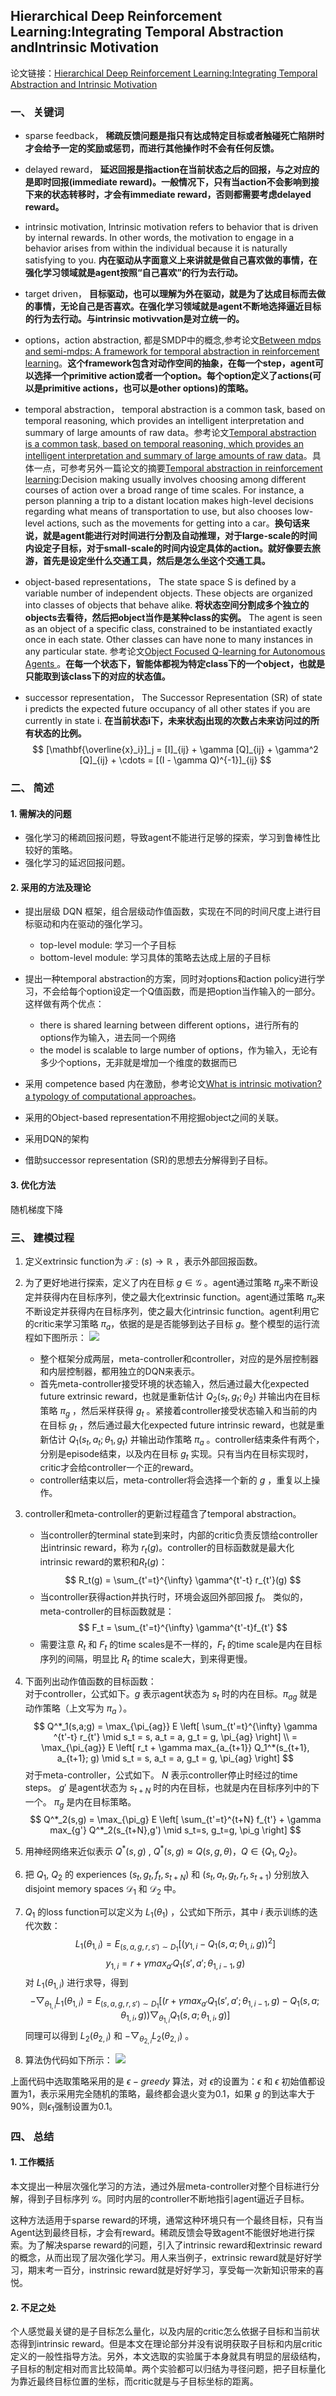 ## Hierarchical Deep Reinforcement Learning:Integrating Temporal Abstraction andIntrinsic Motivation
论文链接：[Hierarchical Deep Reinforcement Learning:Integrating Temporal Abstraction and Intrinsic Motivation](http://papers.nips.cc/paper/6233-hierarchical-deep-reinforcement-learning-integrating-temporal-abstraction-and-intrinsic-motivation.pdf)

### 一、 关键词
- sparse feedback，
**稀疏反馈问题是指只有达成特定目标或者触碰死亡陷阱时才会给予一定的奖励或惩罚，而进行其他操作时不会有任何反馈。**

- delayed reward，
**延迟回报是指action在当前状态之后的回报，与之对应的是即时回报(immediate reward)。一般情况下，只有当action不会影响到接下来的状态转移时，才会有immediate reward，否则都需要考虑delayed reward。**

- intrinsic motivation,
Intrinsic motivation refers to behavior that is driven by internal rewards. In other words, the motivation to engage in a behavior arises from within the individual because it is naturally satisfying to you.
**内在驱动从字面意义上来讲就是做自己喜欢做的事情，在强化学习领域就是agent按照“自己喜欢”的行为去行动。**

- target driven，
**目标驱动，也可以理解为外在驱动，就是为了达成目标而去做的事情，无论自己是否喜欢。在强化学习领域就是agent不断地选择逼近目标的行为去行动。与intrinsic motivvation是对立统一的。**

- options，action abstraction,
都是SMDP中的概念,参考论文[Between mdps and semi-mdps: A framework for temporal abstraction in reinforcement learning](http://www-anw.cs.umass.edu/~barto/courses/cs687/Sutton-Precup-Singh-AIJ99.pdf)。**这个framework包含对动作空间的抽象，在每一个step，agent可以选择一个primitive action或者一个option。每个option定义了actions(可以是primitive actions，也可以是other options)的策略。**

- temporal abstraction，
temporal abstraction is a common task, based on temporal reasoning, which provides an intelligent interpretation and summary of large amounts of raw data。参考论文[Temporal abstraction is a common task, based on temporal reasoning, which provides an intelligent interpretation and summary of large amounts of raw data](https://pdfs.semanticscholar.org/d659/b6a120df140ec8d2718a8dd4654cb6e2fc4f.pdf)。具体一点，可参考另外一篇论文的摘要[Temporal abstraction in reinforcement learning](https://scholarworks.umass.edu/dissertations/AAI9978540/):Decision making usually involves choosing among different courses of action over a broad range of time scales. For instance, a person planning a trip to a distant location makes high-level decisions regarding what means of transportation to use, but also chooses low-level actions, such as the movements for getting into a car。**换句话来说，就是agent能进行对时间进行分割及自动推理，对于large-scale的时间内设定子目标，对于small-scale的时间内设定具体的action。就好像要去旅游，首先是设定坐什么交通工具，然后是怎么坐这个交通工具。**

- object-based representations，
The state space S is defined by a variable number of independent objects. These objects are organized into classes of objects that behave alike. **将状态空间分割成多个独立的objects去看待，然后把object当作是某种class的实例。**
The agent is seen as an object of a specific class, constrained to be instantiated exactly once in each state. Other classes can have none to many instances in any particular state. 参考论文[Object Focused Q-learning for Autonomous Agents
](http://delivery.acm.org/10.1145/2490000/2485087/p1061-cobo.pdf?ip=218.19.145.13&id=2485087&acc=ACTIVE%20SERVICE&key=BF85BBA5741FDC6E%2E3D07CFA6C3F555EA%2E4D4702B0C3E38B35%2E4D4702B0C3E38B35&__acm__=1564654264_8e3611c9976cc09125f888ef5370f563)。**在每一个状态下，智能体都视为特定class下的一个object，也就是只能取到该class下的对应的状态值。**

- successor representation，
The Successor Representation (SR) of state i predicts the expected future occupancy of all other states if you are currently in state i. **在当前状态i下，未来状态j出现的次数占未来访问过的所有状态的比例。**
$$ [\mathbf{\overline{x}_i}]_j = [I]_{ij} + \gamma [Q]_{ij} + \gamma^2 [Q]_{ij} + \cdots = [(I - \gamma Q)^{-1}]_{ij} $$

### 二、 简述
#### 1. 需解决的问题
- 强化学习的稀疏回报问题，导致agent不能进行足够的探索，学习到鲁棒性比较好的策略。
- 强化学习的延迟回报问题。

#### 2. 采用的方法及理论
- 提出层级 DQN 框架，组合层级动作值函数，实现在不同的时间尺度上进行目标驱动和内在驱动的强化学习。
    - top-level module: 学习一个子目标
    - bottom-level module: 学习具体的策略去达成上层的子目标

- 提出一种temporal abstraction的方案，同时对options和action policy进行学习，不会给每个option设定一个Q值函数，而是把option当作输入的一部分。这样做有两个优点：
    - there is shared learning between different options，进行所有的options作为输入，进去同一个网络
    - the model is scalable to large number of options，作为输入，无论有多少个options，无非就是增加一个维度的数据而已

- 采用 competence based 内在激励，参考论文[What is intrinsic motivation? a typology of computational approaches](https://www.frontiersin.org/articles/10.3389/neuro.12.006.2007/full)。

- 采用的Object-based representation不用挖掘object之间的关联。

- 采用DQN的架构

- 借助successor representation (SR)的思想去分解得到子目标。

#### 3. 优化方法
随机梯度下降

### 三、 建模过程
1. 定义extrinsic function为 $\mathcal{F}: (s) \rightarrow \mathbb{R}$ ，表示外部回报函数。

2. 为了更好地进行探索，定义了内在目标 $g \in \mathcal{G}$ 。agent通过策略 $\pi_g$来不断设定并获得内在目标序列，使之最大化extrinsic function。agent通过策略 $\pi_a$来不断设定并获得内在目标序列，使之最大化intrinsic function。agent利用它的critic来学习策略 $\pi_a$，依据的是是否能够到达子目标 $g$。整个模型的运行流程如下图所示：
![](../image/分层强化学习框架图.png)
    - 整个框架分成两层，meta-controller和controller，对应的是外层控制器和内层控制器，都用独立的DQN来表示。
    - 首先meta-controller接受环境的状态输入，然后通过最大化expected future extrinsic reward，也就是重新估计 $Q_2(s_t,g_t;\theta_2)$ 并输出内在目标策略 $\pi_g$ ，然后采样获得 $g_t$ 。紧接着controller接受状态输入和当前的内在目标 $g_t$ ，然后通过最大化expected future intrinsic reward，也就是重新估计 $Q_1(s_t,a_t;\theta_1,g_t)$ 并输出动作策略 $\pi_a$ 。controller结束条件有两个，分别是episode结束，以及内在目标 $g_t$ 实现。只有当内在目标实现时，critic才会给controller一个正的reward。
    - controller结束以后，meta-controller将会选择一个新的 $g$ ，重复以上操作。

3. controller和meta-controller的更新过程蕴含了temporal abstraction。
    - 当controller的terminal state到来时，内部的critic负责反馈给controller出intrinsic reward，称为 $r_t(g)$。controller的目标函数就是最大化intrinsic reward的累积和$R_t(g)$：
    $$ R_t(g) = \sum_{t'=t}^{\infty} \gamma^{t'-t} r_{t'}(g) $$
    - 当controller获得action并执行时，环境会返回外部回报 $f_t$。 类似的，meta-controller的目标函数就是：
    $$ F_t = \sum_{t'=t}^{\infty} \gamma^{t'-t}f_{t'} $$
    - 需要注意 $R_t$ 和 $F_t$ 的time scales是不一样的，$F_t$ 的time scale是内在目标序列的间隔，明显比 $R_t$ 的time scale大，到来得更慢。

4. 下面列出动作值函数的目标函数：<br>
对于controller，公式如下。$g$ 表示agent状态为 $s_t$ 时的内在目标。$\pi_{ag}$ 就是动作策略（上文写为 $\pi_a$ ）。
$$ Q^*_1(s,a;g)
= \max_{\pi_{ag}} E \left[ \sum_{t'=t}^{\infty} \gamma ^{t'-t} r_{t'} \mid s_t = s, a_t = a, g_t = g, \pi_{ag} \right] \\
= \max_{\pi_{ag}} E \left[ r_t + \gamma max_{a_{t+1}} Q_1^*(s_{t+1}, a_{t+1}; g) \mid s_t = s, a_t = a, g_t = g, \pi_{ag} \right] $$
对于meta-controller，公式如下。 $N$ 表示controller停止时经过的time steps。 $g'$ 是agent状态为 $s_{t+N}$ 时的内在目标，也就是内在目标序列中的下一个。 $\pi_g$ 是内在目标策略。
$$  Q^*_2(s,g) = \max_{\pi_g} E \left[ \sum_{t'=t}^{t+N} f_{t'} + \gamma max_{g'} Q^*_2(s_{t+N},g') \mid s_t=s, g_t=g, \pi_g \right] $$

5. 用神经网络来近似表示 $Q^*(s,g)$ , $Q^*(s,g) \approx Q(s,g,\theta)$，$Q \in \{Q_1,Q_2\}$。

6. 把 $Q_1$, $Q_2$ 的 experiences $(s_t, g_t, f_t, s_{t+N})$ 和 $(s_t, a_t, g_t, r_t, s_{t+1})$ 分别放入 disjoint memory spaces $\mathcal{D}_1$ 和 $\mathcal{D}_2$ 中。

7. $Q_1$ 的loss function可以定义为 $L_1(\theta_1)$ ，公式如下所示，其中 $i$ 表示训练的迭代次数：
$$ L_1(\theta_{1, i}) = E_{(s,a,g,r,s') \sim D_1} \left[ \left( y_{1,i} - Q_1(s,a;\theta_{1,i},g) \right)^2 \right]$$
$$ y_{1,i} = r + \gamma max_{a'}Q_1(s',a';\theta_{1,i-1},g) $$
对 $L_1(\theta_{1,i})$ 进行求导，得到
$$ -\bigtriangledown_{\theta_{1,i}} L_1(\theta_{1,i}) = E_{(s,a,g,r,s') \sim D_1} \left[ \left( r + \gamma max_{a'} Q_1(s',a';\theta_{1,i-1},g) - Q_1(s,a;\theta_{1,i},g) \right) \bigtriangledown_{\theta_{1,i}} Q_1(s,a;\theta_{1,i},g) \right] $$
同理可以得到 $L_2(\theta_{2,i})$ 和 $-\bigtriangledown_{\theta_{2,i}} L_2(\theta_{2,i})$ 。

8. 算法伪代码如下所示：
![](../image/hDQN伪代码.png)

上面代码中选取策略采用的是 $\epsilon-greedy$ 算法，对 $\epsilon$的设置为：$\epsilon$ 和 $\epsilon$ 初始值都设置为1，表示采用完全随机的策略，最终都会退火变为0.1，如果 $g$ 的到达率大于90%，则$\epsilon_1$强制设置为0.1。

### 四、 总结
#### 1. 工作概括
本文提出一种层次强化学习的方法，通过外层meta-controller对整个目标进行分解，得到子目标序列 $\mathcal{G}$。同时内层的controller不断地指引agent逼近子目标。

这种方法适用于sparse reward的环境，通常这种环境只有一个最终目标，只有当Agent达到最终目标，才会有reward。稀疏反馈会导致agent不能很好地进行探索。为了解决sparse reward的问题，引入了intrinsic reward和extrinsic reward的概念，从而出现了层次强化学习。用人来当例子，extrinsic reward就是好好学习，期末考一百分，instrinsic reward就是好好学习，享受每一次新知识带来的喜悦。

#### 2. 不足之处
个人感觉最关键的是子目标怎么量化，以及内层的critic怎么依据子目标和当前状态得到intrinsic reward。但是本文在理论部分并没有说明获取子目标和内层critic定义的一般性指导方法。另外，本文选取的实验属于本身就具有明显的层级结构，子目标的制定相对而言比较简单。两个实验都可以归结为寻径问题，把子目标量化为靠近最终目标位置的坐标，而critic就是与子目标坐标的距离。

